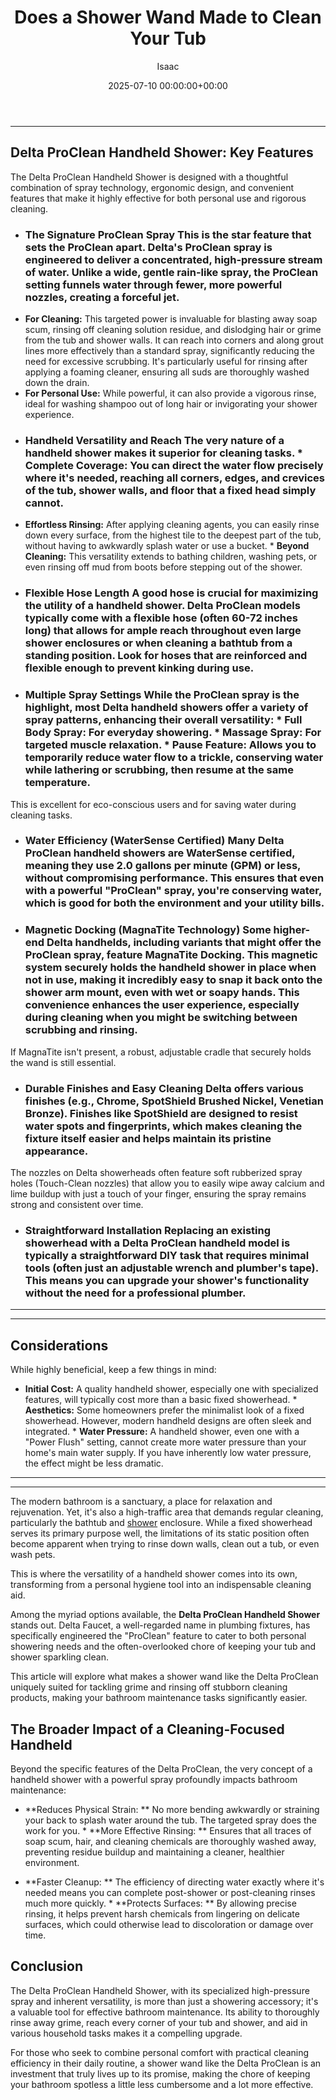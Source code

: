 ﻿---
title: Does a Shower Wand Made to Clean Your Tub
description: The modern bathroom is a sanctuary, a place for relaxation and rejuvenation. Yet, it's also a high-traffic area that demands regular cleaning, particularly...
slug: /a-shower-wand-made-to-clean-your-tub/
date: 2025-07-10 00:00:00+00:00
lastmod: 2025-07-10 00:00:00+03:00
author: Isaac
categories:
- Improvement
- Bathroom
tags:
- improvement
- shower
- wand
layout: post
---
---
## Delta ProClean Handheld Shower: Key Features
The Delta ProClean Handheld Shower is designed with a thoughtful combination of spray technology, ergonomic design, and convenient features that make it highly effective for both personal use and rigorous cleaning.
* ### **The Signature ProClean Spray** This is the star feature that sets the ProClean apart. Delta's ProClean spray is engineered to deliver a **concentrated, high-pressure stream of water**. Unlike a wide, gentle rain-like spray, the ProClean setting funnels water through fewer, more powerful nozzles, creating a forceful jet.
* **For Cleaning:** This targeted power is invaluable for blasting away soap scum, rinsing off cleaning solution residue, and dislodging hair or grime from the tub and shower walls. It can reach into corners and along grout lines more effectively than a standard spray, significantly reducing the need for excessive scrubbing. It's particularly useful for rinsing after applying a foaming cleaner, ensuring all suds are thoroughly washed down the drain.
* **For Personal Use:** While powerful, it can also provide a vigorous rinse, ideal for washing shampoo out of long hair or invigorating your shower experience.
* ### **Handheld Versatility and Reach** The very nature of a handheld shower makes it superior for cleaning tasks. * **Complete Coverage:** You can direct the water flow precisely where it's needed, reaching all corners, edges, and crevices of the tub, shower walls, and floor that a fixed head simply cannot.
* **Effortless Rinsing:** After applying cleaning agents, you can easily rinse down every surface, from the highest tile to the deepest part of the tub, without having to awkwardly splash water or use a bucket. * **Beyond Cleaning:** This versatility extends to bathing children, washing pets, or even rinsing off mud from boots before stepping out of the shower.
* ### **Flexible Hose Length** A good hose is crucial for maximizing the utility of a handheld shower. Delta ProClean models typically come with a flexible hose (often 60-72 inches long) that allows for ample reach throughout even large shower enclosures or when cleaning a bathtub from a standing position. Look for hoses that are reinforced and flexible enough to prevent kinking during use.
* ### **Multiple Spray Settings** While the ProClean spray is the highlight, most Delta handheld showers offer a variety of spray patterns, enhancing their overall versatility: * **Full Body Spray:** For everyday showering. * **Massage Spray:** For targeted muscle relaxation. * **Pause Feature:** Allows you to temporarily reduce water flow to a trickle, conserving water while lathering or scrubbing, then resume at the same temperature.
This is excellent for eco-conscious users and for saving water during cleaning tasks.
* ### **Water Efficiency (WaterSense Certified)** Many Delta ProClean handheld showers are **WaterSense certified**, meaning they use 2.0 gallons per minute (GPM) or less, without compromising performance. This ensures that even with a powerful "ProClean" spray, you're conserving water, which is good for both the environment and your utility bills.
* ### **Magnetic Docking (MagnaTite Technology)** Some higher-end Delta handhelds, including variants that might offer the ProClean spray, feature **MagnaTite Docking**. This magnetic system securely holds the handheld shower in place when not in use, making it incredibly easy to snap it back onto the shower arm mount, even with wet or soapy hands. This convenience enhances the user experience, especially during cleaning when you might be switching between scrubbing and rinsing.
If MagnaTite isn't present, a robust, adjustable cradle that securely holds the wand is still essential.
* ### **Durable Finishes and Easy Cleaning** Delta offers various finishes (e.g., Chrome, SpotShield Brushed Nickel, Venetian Bronze). Finishes like **SpotShield** are designed to resist water spots and fingerprints, which makes cleaning the fixture itself easier and helps maintain its pristine appearance.
The nozzles on Delta showerheads often feature soft rubberized spray holes (Touch-Clean nozzles) that allow you to easily wipe away calcium and lime buildup with just a touch of your finger, ensuring the spray remains strong and consistent over time.
* ### **Straightforward Installation** Replacing an existing showerhead with a Delta ProClean handheld model is typically a straightforward DIY task that requires minimal tools (often just an adjustable wrench and plumber's tape). This means you can upgrade your shower's functionality without the need for a professional plumber.
---
---
## Considerations
While highly beneficial, keep a few things in mind:
* **Initial Cost:** A quality handheld shower, especially one with specialized features, will typically cost more than a basic fixed showerhead. * **Aesthetics:** Some homeowners prefer the minimalist look of a fixed showerhead. However, modern handheld designs are often sleek and integrated. * **Water Pressure:** A handheld shower, even one with a "Power Flush" setting, cannot create more water pressure than your home's main water supply.
If you have inherently low water pressure, the effect might be less dramatic.
---
---

The modern bathroom is a sanctuary, a place for relaxation and rejuvenation. Yet, it's also a high-traffic area that demands regular cleaning, particularly the bathtub and [shower](https://pestpolicy.com/a-shower-wand-made-to-clean-your-tub/) enclosure. While a fixed showerhead serves its primary purpose well, the limitations of its static position often become apparent when trying to rinse down walls, clean out a tub, or even wash pets.

This is where the versatility of a handheld shower comes into its own, transforming from a personal hygiene tool into an indispensable cleaning aid.

Among the myriad options available, the **Delta ProClean Handheld Shower** stands out. Delta Faucet, a well-regarded name in plumbing fixtures, has specifically engineered the "ProClean" feature to cater to both personal showering needs and the often-overlooked chore of keeping your tub and shower sparkling clean.

This article will explore what makes a shower wand like the Delta ProClean uniquely suited for tackling grime and rinsing off stubborn cleaning products, making your bathroom maintenance tasks significantly easier.

##  The Broader Impact of a Cleaning-Focused Handheld

Beyond the specific features of the Delta ProClean, the very concept of a handheld shower with a powerful spray profoundly impacts bathroom maintenance:

* **Reduces Physical Strain: ** No more bending awkwardly or straining your back to splash water around the tub. The targeted spray does the work for you. * **More Effective Rinsing: ** Ensures that all traces of soap scum, hair, and cleaning chemicals are thoroughly washed away, preventing residue buildup and maintaining a cleaner, healthier environment.

* **Faster Cleanup: ** The efficiency of directing water exactly where it's needed means you can complete post-shower or post-cleaning rinses much more quickly. * **Protects Surfaces: ** By allowing precise rinsing, it helps prevent harsh chemicals from lingering on delicate surfaces, which could otherwise lead to discoloration or damage over time.

##  Conclusion

The Delta ProClean Handheld Shower, with its specialized high-pressure spray and inherent versatility, is more than just a showering accessory; it's a valuable tool for effective bathroom maintenance. Its ability to thoroughly rinse away grime, reach every corner of your tub and shower, and aid in various household tasks makes it a compelling upgrade.

For those who seek to combine personal comfort with practical cleaning efficiency in their daily routine, a shower wand like the Delta ProClean is an investment that truly lives up to its promise, making the chore of keeping your bathroom spotless a little less cumbersome and a lot more effective.

